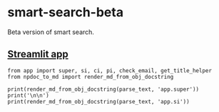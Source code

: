 # smart-search-beta
Beta version of smart search. 

## [**Streamlit app**](https://quickzam-smart-search-beta-app-c3dwlc.streamlitapp.com/)

```{ python silent}
from app import super, si, ci, pi, check_email, get_title_helper
from npdoc_to_md import render_md_from_obj_docstring 

print(render_md_from_obj_docstring(parse_text, 'app.super')) 
print('\n\n') 
print(render_md_from_obj_docstring(parse_text, 'app.si')) 

```
